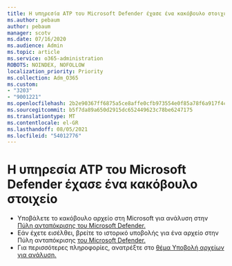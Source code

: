 ```yaml
---
title: Η υπηρεσία ATP του Microsoft Defender έχασε ένα κακόβουλο στοιχείο
ms.author: pebaum
author: pebaum
manager: scotv
ms.date: 07/16/2020
ms.audience: Admin
ms.topic: article
ms.service: o365-administration
ROBOTS: NOINDEX, NOFOLLOW
localization_priority: Priority
ms.collection: Adm_O365
ms.custom:
- "3203"
- "9001221"
ms.openlocfilehash: 2b2e90367ff6875a5ce8affe0cfb973554e0f85a78f6a917f4c520640018ac93
ms.sourcegitcommit: b5f7da89a650d2915dc652449623c78be6247175
ms.translationtype: MT
ms.contentlocale: el-GR
ms.lasthandoff: 08/05/2021
ms.locfileid: "54012776"
---
```

# <a name="microsoft-defender-atp-missed-a-malicious-item"></a>Η υπηρεσία ATP του Microsoft Defender έχασε ένα κακόβουλο στοιχείο

- Υποβάλετε το κακόβουλο αρχείο στη Microsoft για ανάλυση στην [Πύλη ανταπόκρισης του Microsoft Defender.](https://www.microsoft.com/wdsi/filesubmission/) 
- Εάν έχετε εισέλθει, βρείτε το ιστορικό υποβολής για ένα αρχείο στην Πύλη ανταπόκρισης [του Microsoft Defender.](https://www.microsoft.com/wdsi/submissionhistory)
- Για περισσότερες πληροφορίες, ανατρέξτε στο [θέμα Υποβολή αρχείων για ανάλυση.](/windows/security/threat-protection/intelligence/submission-guide)